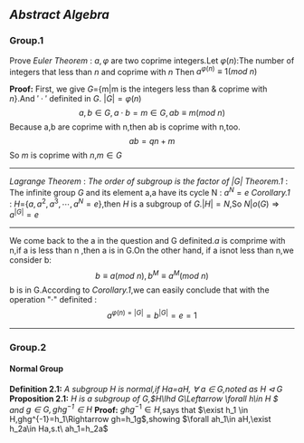 ## *Abstract Algebra*
### Group.1

Prove *Euler Theorem* : $a,\varphi$ are two coprime integers.Let $\varphi(n):$The number of integers that less than $n$ and coprime with $n$
Then $a^{\varphi(n)}\equiv 1(mod\ n)$

**Proof:**
First, we give *G*={m|m is the integers less than & coprime with $n$}.And $'\cdot'$ definited in $G$.
$|G|=\varphi(n)$
$$
a,b\in G,a\cdot b=m\in G,ab\equiv m(mod\ n)
$$
Because a,b are coprime with n,then ab is coprime with n,too.
$$
ab=qn+m
$$
So $m$ is coprime with $n$,$m\in G$
***
*Lagrange Theorem* : *The order of subgroup is the factor of $|G|$*
*Theorem.1* : The infinite group $G$ and its element a,a have its cycle N : $a^N=e$
*Corollary.1* : $H=${$a,a^2,a^3,\dotsb,a^N=e$},then $H$ is a subgroup of $G$.$|H|=N$,So $N|o(G)\Rightarrow a^{|G|}=e$
***
We come back to the a in the question and G definited.$a$ is comprime with n,if a is less than n ,then a is in G.On the other hand, if a isnot less than n,we consider b:
$$
b\equiv a(mod\ n),b^M\equiv a^M(mod\ n)
$$
b is in G.According to *Corollary.1*,we can easily conclude that with the operation "$\cdot$" definited :
$$
a^{\varphi(n)=|G|}=b^{|G|}=e=1
$$
***
### Group.2
#### Normal Group
**Definition 2.1:** *A subgroup H is normal,if Ha=aH, $\forall$ a $\in$ G,noted as $H\lhd G$*
**Proposition 2.1:** *H is a subgroup of G,$H\lhd G\Leftarrow \forall h\in H $ and $g \in G,ghg^{-1}\in H$*
**Proof:** 
$ghg^{-1} \in H$,says that $\exist h_1 \in H,ghg^{-1}=h_1\Rightarrow gh=h_1g$,showing $\forall ah_1\in aH,\exist h_2a\in Ha,s.t\ ah_1=h_2a$

 